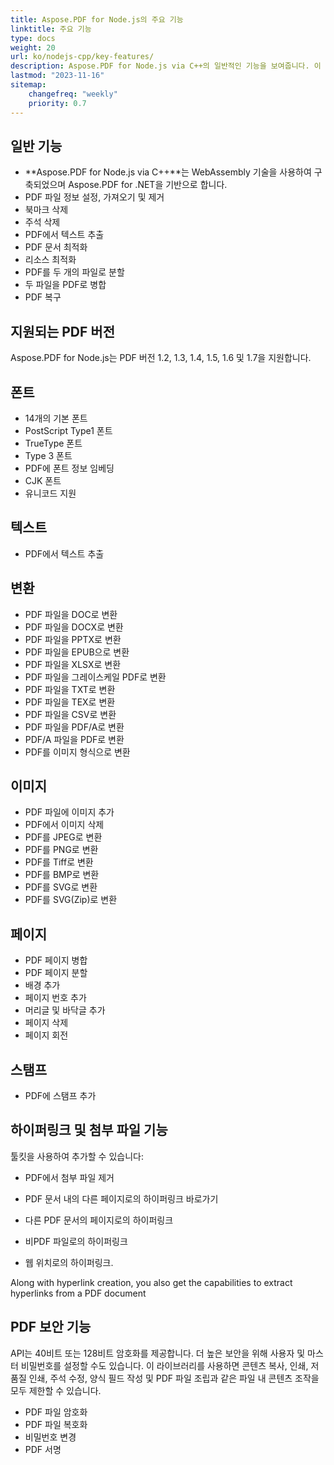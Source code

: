 ```yaml
---
title: Aspose.PDF for Node.js의 주요 기능
linktitle: 주요 기능
type: docs
weight: 20
url: ko/nodejs-cpp/key-features/
description: Aspose.PDF for Node.js via C++의 일반적인 기능을 보여줍니다. 이 페이지에서는 지원되는 PDF 버전과 텍스트, 이미지, 페이지 등에서 수행할 수 있는 모든 조작에 대해 설명합니다.
lastmod: "2023-11-16"
sitemap:
    changefreq: "weekly"
    priority: 0.7
---
```


## 일반 기능

- **Aspose.PDF for Node.js via C++**는 WebAssembly 기술을 사용하여 구축되었으며 Aspose.PDF for .NET을 기반으로 합니다.
- PDF 파일 정보 설정, 가져오기 및 제거
- 북마크 삭제
- 주석 삭제
- PDF에서 텍스트 추출
- PDF 문서 최적화
- 리소스 최적화
- PDF를 두 개의 파일로 분할
- 두 파일을 PDF로 병합
- PDF 복구

## 지원되는 PDF 버전

Aspose.PDF for Node.js는 PDF 버전 1.2, 1.3, 1.4, 1.5, 1.6 및 1.7을 지원합니다.

## 폰트

- 14개의 기본 폰트
- PostScript Type1 폰트
- TrueType 폰트
- Type 3 폰트
- PDF에 폰트 정보 임베딩
- CJK 폰트
- 유니코드 지원

## 텍스트

- PDF에서 텍스트 추출

## 변환

- PDF 파일을 DOC로 변환
- PDF 파일을 DOCX로 변환
- PDF 파일을 PPTX로 변환
- PDF 파일을 EPUB으로 변환
- PDF 파일을 XLSX로 변환
- PDF 파일을 그레이스케일 PDF로 변환
- PDF 파일을 TXT로 변환
- PDF 파일을 TEX로 변환
- PDF 파일을 CSV로 변환
- PDF 파일을 PDF/A로 변환
- PDF/A 파일을 PDF로 변환
- PDF를 이미지 형식으로 변환

## 이미지

- PDF 파일에 이미지 추가
- PDF에서 이미지 삭제
- PDF를 JPEG로 변환
- PDF를 PNG로 변환
- PDF를 Tiff로 변환
- PDF를 BMP로 변환
- PDF를 SVG로 변환
- PDF를 SVG(Zip)로 변환

## 페이지

- PDF 페이지 병합
- PDF 페이지 분할
- 배경 추가
- 페이지 번호 추가
- 머리글 및 바닥글 추가
- 페이지 삭제
- 페이지 회전

## 스탬프

- PDF에 스탬프 추가

## 하이퍼링크 및 첨부 파일 기능

툴킷을 사용하여 추가할 수 있습니다:

- PDF에서 첨부 파일 제거
- PDF 문서 내의 다른 페이지로의 하이퍼링크 바로가기
- 다른 PDF 문서의 페이지로의 하이퍼링크
- 비PDF 파일로의 하이퍼링크

- 웹 위치로의 하이퍼링크.

Along with hyperlink creation, you also get the capabilities to extract hyperlinks from a PDF document

## PDF 보안 기능

API는 40비트 또는 128비트 암호화를 제공합니다. 더 높은 보안을 위해 사용자 및 마스터 비밀번호를 설정할 수도 있습니다. 이 라이브러리를 사용하면 콘텐츠 복사, 인쇄, 저품질 인쇄, 주석 수정, 양식 필드 작성 및 PDF 파일 조립과 같은 파일 내 콘텐츠 조작을 모두 제한할 수 있습니다.

- PDF 파일 암호화
- PDF 파일 복호화
- 비밀번호 변경
- PDF 서명